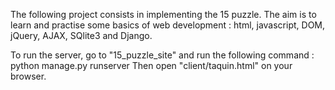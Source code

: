 The following project consists in implementing the 15 puzzle. The aim is to learn and practise some basics of web development : html, javascript, DOM, jQuery, AJAX, SQlite3 and Django.

To run the server, go to "15_puzzle_site" and run the following command : python manage.py runserver
Then open "client/taquin.html" on your browser.